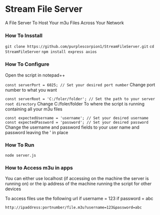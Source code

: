 # Stream File Server
A File Server To Host Your m3u Files Across Your Network

### How To Insstall
``` git clone https://github.com/purplescorpion1/StreamFileServer.git ```
``` cd StreamFileServer ```
``` npm install express axios ``` 

### How To Configure
Open the script in notepad++ 

``` const serverPort = 6025; // Set your desired port number ```
Change port number to what you want

``` const serverRoot = 'C:/foler/folder'; // Set the path to your server root directory ```
Change C:/foler/folder
To where the script is running containing all your m3u files

``` const expectedUsername = 'username'; // Set your desired username ```
``` const expectedPassword = 'password'; // Set your desired password ```
Change the username and password fields to your user name and password leaving the ' in place

### How To Run
``` node server.js ```

### How to Access m3u in apps
You can either use localhost (if accessing on the machine the server is running on) or the ip address of the machine running the script for other devices

To access files use the following url
if username = 123
if password = abc

``` http://ipaddress:portnumber/file.m3u?username=123&password=abc ```
